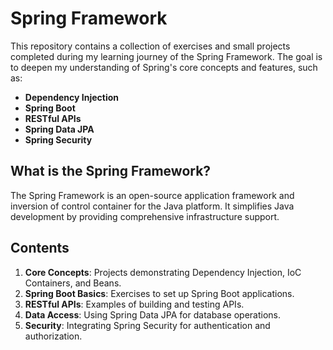 # Spring Framework 

This repository contains a collection of exercises and small projects completed during my learning journey of the Spring Framework. The goal is to deepen my understanding of Spring's core concepts and features, such as:

- **Dependency Injection**
- **Spring Boot**
- **RESTful APIs**
- **Spring Data JPA**
- **Spring Security**

## What is the Spring Framework?
The Spring Framework is an open-source application framework and inversion of control container for the Java platform. It simplifies Java development by providing comprehensive infrastructure support.

## Contents
1. **Core Concepts**: Projects demonstrating Dependency Injection, IoC Containers, and Beans.
2. **Spring Boot Basics**: Exercises to set up Spring Boot applications.
3. **RESTful APIs**: Examples of building and testing APIs.
4. **Data Access**: Using Spring Data JPA for database operations.
5. **Security**: Integrating Spring Security for authentication and authorization.
